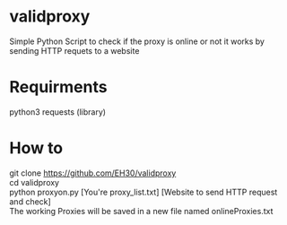 # validproxy
Simple Python Script to check if the proxy is online or not it works by sending HTTP requets to a website


# Requirments
python3
requests (library)

# How to
git clone https://github.com/EH30/validproxy   
cd validproxy   
python proxyon.py [You're proxy_list.txt] [Website to send HTTP request and check]   
The working Proxies will be saved in a new file named onlineProxies.txt   
